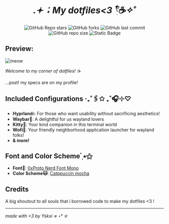 <div align="center">

# <em>.𖥔 ݁ ˖ My dotfiles<3 𓍢ִ໋☕️✧˚</em>

![GitHub Repo stars](https://img.shields.io/github/stars/yskxi/dotfiles?style=for-the-badge&color=89b4fa) ![GitHub forks](https://img.shields.io/github/forks/yskxi/dotfiles?style=for-the-badge&color=%2389b4fa)
 ![GitHub last commit](https://img.shields.io/github/last-commit/yskxi/dotfiles?style=for-the-badge&color=89b4fa) ![GitHub repo size](https://img.shields.io/github/repo-size/yskxi/dotfiles?style=for-the-badge&color=89b4fa) ![Static Badge](https://img.shields.io/badge/Feel%20free%20to%20fork%20%20it!-%20%20%20%2389b4fa?style=for-the-badge) 
<br/>
</div>

## Preview:
![meow](https://github.com/yskxi/dotfiles/assets/103554377/66a7f4d8-6f74-49f8-937f-77ce660b2356)

<em>Welcome to my corner of dotfiles! ☕</em>

...psst! my specs are on my profile!
## Included Configurations ‧₊˚🖇️✩ ₊˚🎧⊹♡

- **Hyprland💧**: For those who want usability without sacrificing aesthetics!
- **Waybar🎉**: A delightful for us wayland lovers
- **Kitty🎀**: Your kind companion in this terminal world
- **Wofi🎐**: Your friendly neighborhood application launcher for wayland folks!
- **& more!**

## Font and Color Scheme ๋࣭ ⭑⚝

- **Font📝**: [0xProto Nerd Font Mono](https://github.com/ryanoasis/nerd-fonts/tree/master/patched-fonts/0xProto)
- **Color Scheme🐱**: [Catppuccin mocha](https://github.com/catppuccin/catppuccin)

## Credits

A big shoutout to all souls that i borrowed code to make my dotfiles <3 !

<hr>

<em>made with <3 by Yskxi 𖦹 ⋆° ✮</em>
